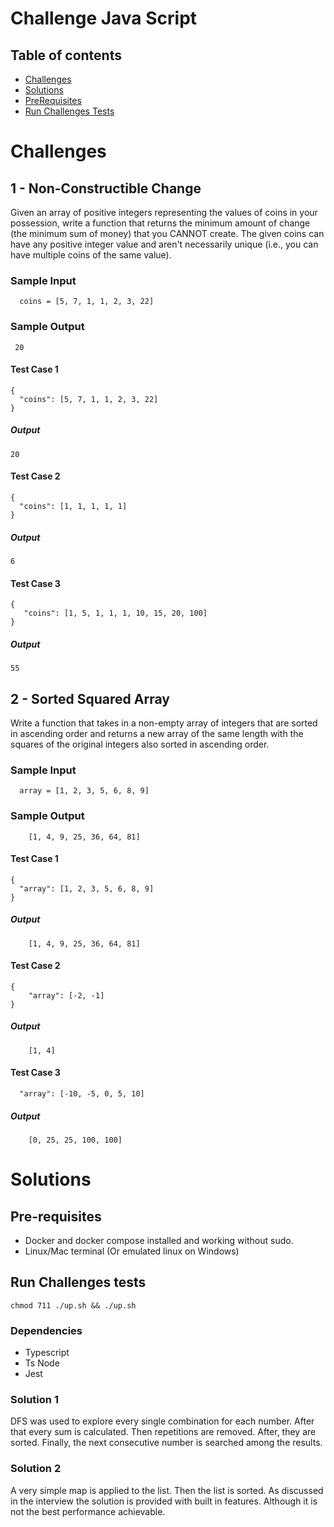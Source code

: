 # Challenge Java Script


## Table of contents

- [Challenges](#Challenges)
- [Solutions](#Solutions)
- [PreRequisites](#Pre-requisites)
- [Run Challenges Tests](#Run-challenges-tests)

# Challenges

## 1 - Non-Constructible Change

Given an array of positive integers representing the values of coins in your possession, write a function that returns the minimum amount of change (the minimum sum of money) that you CANNOT create. The given coins can have
any positive integer value and aren't necessarily unique (i.e., you can have multiple coins of the same value).

### Sample Input

```
  coins = [5, 7, 1, 1, 2, 3, 22]
```

### Sample Output

```
 20
```

#### Test Case 1

```
{
  "coins": [5, 7, 1, 1, 2, 3, 22]
}
```

##### Output

```
20
```

#### Test Case 2

```
{
  "coins": [1, 1, 1, 1, 1]
}
```

##### Output

```
6
```

#### Test Case 3

```
{
   "coins": [1, 5, 1, 1, 1, 10, 15, 20, 100]
}
```

##### Output

```
55
```

## 2 - Sorted Squared Array

Write a function that takes in a non-empty array of integers that are sorted in ascending order and returns a new array of the same length with the squares of the original integers also sorted in ascending order.

### Sample Input

```
  array = [1, 2, 3, 5, 6, 8, 9]
```

### Sample Output

```
    [1, 4, 9, 25, 36, 64, 81]
```

#### Test Case 1

```
{
  "array": [1, 2, 3, 5, 6, 8, 9]
}
```

##### Output

```
    [1, 4, 9, 25, 36, 64, 81]
```

#### Test Case 2

```
{
    "array": [-2, -1]
}
```

##### Output

```
    [1, 4]
```

#### Test Case 3

```
  "array": [-10, -5, 0, 5, 10]
```

##### Output

```
    [0, 25, 25, 100, 100]
```

# Solutions

## Pre-requisites

- Docker and docker compose installed and working without sudo.
- Linux/Mac terminal (Or emulated linux on Windows)

## Run Challenges tests

```
chmod 711 ./up.sh && ./up.sh
```

### Dependencies

- Typescript
- Ts Node
- Jest

### Solution 1

DFS was used to explore every single combination for each number. After that every sum is calculated. Then repetitions are removed. After, they are sorted. Finally, the next consecutive number is searched among the results.

### Solution 2

A very simple map is applied to the list. Then the list is sorted.
As discussed in the interview the solution is provided with built in features. Although it is not the best performance achievable.
